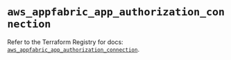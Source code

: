 # `aws_appfabric_app_authorization_connection`

Refer to the Terraform Registry for docs: [`aws_appfabric_app_authorization_connection`](https://registry.terraform.io/providers/hashicorp/aws/5.76.0/docs/resources/appfabric_app_authorization_connection).
